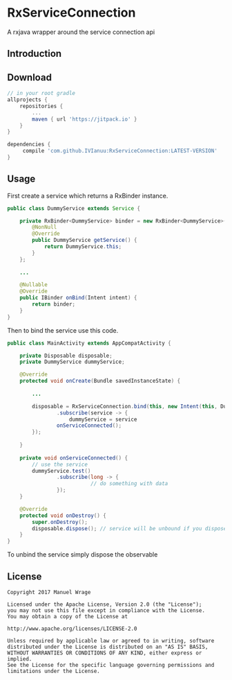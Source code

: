 # RxServiceConnection
A rxjava wrapper around the service connection api

## Introduction


## Download
```groovy
// in your root gradle
allprojects {
	repositories {
		...
		maven { url 'https://jitpack.io' }
	}
}
```

```groovy
dependencies {
	 compile 'com.github.IVIanuu:RxServiceConnection:LATEST-VERSION'
}
```

## Usage

First create a service which returns a RxBinder<Service> instance.

```java
public class DummyService extends Service {

    private RxBinder<DummyService> binder = new RxBinder<DummyService>() {
        @NonNull
        @Override
        public DummyService getService() {
            return DummyService.this;
        }
    };
    
    ...

    @Nullable
    @Override
    public IBinder onBind(Intent intent) {
        return binder;
    }
}

```

Then to bind the service use this code.

```java
public class MainActivity extends AppCompatActivity {

    private Disposable disposable;
    private DummyService dummyService;

    @Override
    protected void onCreate(Bundle savedInstanceState) {
    
        ...

        disposable = RxServiceConnection.bind(this, new Intent(this, DummyService.class)) // bind the service
                .subscribe(service -> {
		            dummyService = service
			    onServiceConnected();
		});
                
    }
    
    private void onServiceConnected() {
        // use the service
        dummyService.test()
                .subscribe(long -> {
                           // do something with data
                });
    }

    @Override
    protected void onDestroy() {
        super.onDestroy();
        disposable.dispose(); // service will be unbound if you dispose the observable
    }
}
```
To unbind the service simply dispose the observable

## License

```
Copyright 2017 Manuel Wrage

Licensed under the Apache License, Version 2.0 (the "License");
you may not use this file except in compliance with the License.
You may obtain a copy of the License at
 
http://www.apache.org/licenses/LICENSE-2.0

Unless required by applicable law or agreed to in writing, software
distributed under the License is distributed on an "AS IS" BASIS,
WITHOUT WARRANTIES OR CONDITIONS OF ANY KIND, either express or implied.
See the License for the specific language governing permissions and
limitations under the License.
```
